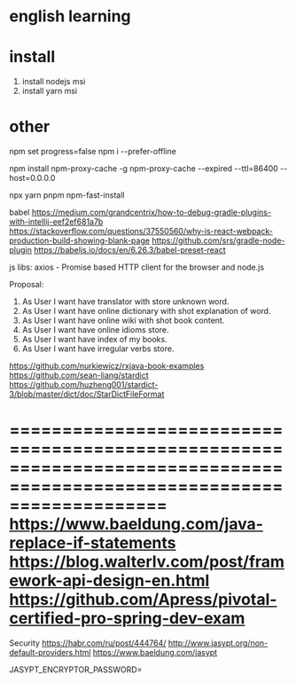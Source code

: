 
# english learning

# install
1. install nodejs msi
2. install yarn msi


# other

npm set progress=false
npm i --prefer-offline

npm install npm-proxy-cache -g
npm-proxy-cache --expired --ttl=86400 --host=0.0.0.0

npx
yarn
pnpm
npm-fast-install

babel 
https://medium.com/grandcentrix/how-to-debug-gradle-plugins-with-intellij-eef2ef681a7b
https://stackoverflow.com/questions/37550560/why-is-react-webpack-production-build-showing-blank-page
https://github.com/srs/gradle-node-plugin
https://babeljs.io/docs/en/6.26.3/babel-preset-react

js libs: 
axios - Promise based HTTP client for the browser and node.js

Proposal:

1. As User I want have translator with store unknown word.
2. As User I want have online dictionary with shot explanation of word.
3. As User I want have online wiki with shot book content. 
4. As User I want have online idioms store.
5. As User I want have index of my books.
6. As User I want have irregular verbs store.

https://github.com/nurkiewicz/rxjava-book-examples
https://github.com/sean-liang/stardict
https://github.com/huzheng001/stardict-3/blob/master/dict/doc/StarDictFileFormat

=======================================================================================================================
https://www.baeldung.com/java-replace-if-statements
https://blog.walterlv.com/post/framework-api-design-en.html
https://github.com/Apress/pivotal-certified-pro-spring-dev-exam
=======================================================================================================================
Security
https://habr.com/ru/post/444764/
http://www.jasypt.org/non-default-providers.html
https://www.baeldung.com/jasypt

JASYPT_ENCRYPTOR_PASSWORD=<master password>